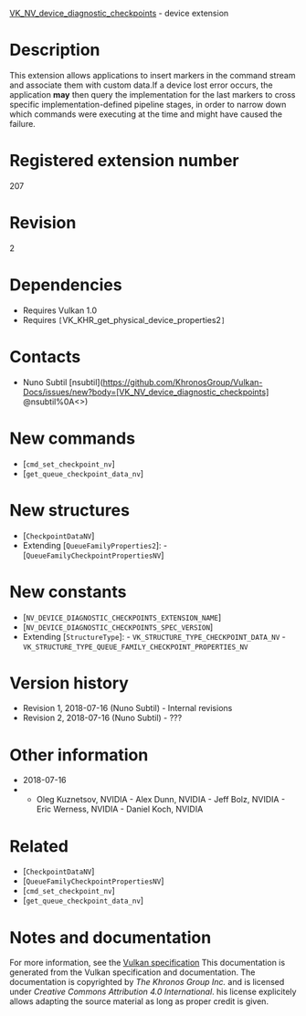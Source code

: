 [VK_NV_device_diagnostic_checkpoints](https://www.khronos.org/registry/vulkan/specs/1.3-extensions/man/html/VK_NV_device_diagnostic_checkpoints.html) - device extension

# Description
This extension allows applications to insert markers in the command stream
and associate them with custom data.If a device lost error occurs, the application  **may**  then query the
implementation for the last markers to cross specific implementation-defined
pipeline stages, in order to narrow down which commands were executing at
the time and might have caused the failure.

# Registered extension number
207

# Revision
2

# Dependencies
- Requires Vulkan 1.0
- Requires `[`VK_KHR_get_physical_device_properties2`]`

# Contacts
- Nuno Subtil [nsubtil](https://github.com/KhronosGroup/Vulkan-Docs/issues/new?body=[VK_NV_device_diagnostic_checkpoints] @nsubtil%0A<<Here describe the issue or question you have about the VK_NV_device_diagnostic_checkpoints extension>>)

# New commands
- [`cmd_set_checkpoint_nv`]
- [`get_queue_checkpoint_data_nv`]

# New structures
- [`CheckpointDataNV`]
- Extending [`QueueFamilyProperties2`]:  - [`QueueFamilyCheckpointPropertiesNV`]

# New constants
- [`NV_DEVICE_DIAGNOSTIC_CHECKPOINTS_EXTENSION_NAME`]
- [`NV_DEVICE_DIAGNOSTIC_CHECKPOINTS_SPEC_VERSION`]
- Extending [`StructureType`]:  - `VK_STRUCTURE_TYPE_CHECKPOINT_DATA_NV`  - `VK_STRUCTURE_TYPE_QUEUE_FAMILY_CHECKPOINT_PROPERTIES_NV`

# Version history
- Revision 1, 2018-07-16 (Nuno Subtil)  - Internal revisions 
- Revision 2, 2018-07-16 (Nuno Subtil)  - ???

# Other information
* 2018-07-16
*   - Oleg Kuznetsov, NVIDIA  - Alex Dunn, NVIDIA  - Jeff Bolz, NVIDIA  - Eric Werness, NVIDIA  - Daniel Koch, NVIDIA

# Related
- [`CheckpointDataNV`]
- [`QueueFamilyCheckpointPropertiesNV`]
- [`cmd_set_checkpoint_nv`]
- [`get_queue_checkpoint_data_nv`]

# Notes and documentation
For more information, see the [Vulkan specification](https://www.khronos.org/registry/vulkan/specs/1.3-extensions/html/vkspec.html)
This documentation is generated from the Vulkan specification and documentation.
The documentation is copyrighted by *The Khronos Group Inc.* and is licensed under *Creative Commons Attribution 4.0 International*.
his license explicitely allows adapting the source material as long as proper credit is given.
        